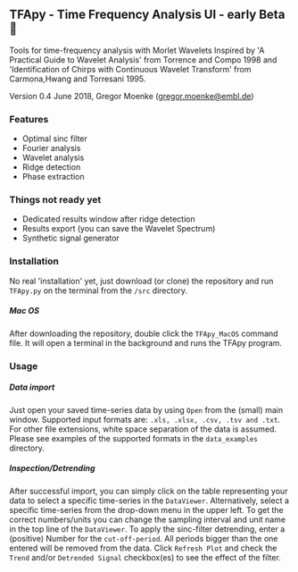 ## TFApy - Time Frequency Analysis UI - early Beta :rocket: ##

Tools for time-frequency analysis with Morlet Wavelets
Inspired by 'A Practical Guide to Wavelet Analysis' from Torrence
and Compo 1998
and 'Identification of Chirps with Continuous Wavelet Transform'
from Carmona,Hwang and Torresani 1995.

Version 0.4 June 2018, Gregor Moenke (gregor.moenke@embl.de)

### Features ###

* Optimal sinc filter
* Fourier analysis
* Wavelet analysis 
* Ridge detection
* Phase extraction 

### Things not ready yet ###

* Dedicated results window after ridge detection 
* Results export (you can save the Wavelet Spectrum)
* Synthetic signal generator

### Installation ###

No real 'installation' yet, just download (or clone) the
repository and run ``` TFApy.py ``` on the terminal 
from the ``` /src ``` directory.

##### Mac OS #####

After downloading the repository, double click the 
``` TFApy_MacOS ``` command file. It will open a 
terminal in the background and runs the TFApy program.

### Usage ###

##### Data import #####

Just open your saved time-series data by using ``` Open ``` 
from the (small) main window. Supported input formats are:
``` .xls, .xlsx, .csv, .tsv and .txt ```. For other file
extensions, white space separation of the data is assumed.
Please see examples of the supported formats in the 
``` data_examples ``` directory.

##### Inspection/Detrending #####

After successful import, you can simply click on the table representing
your data to select a specific time-series in the ``` DataViewer ```. 
Alternatively, select a specific time-series from the drop-down menu in the upper left.
To get the correct numbers/units you can change the sampling interval 
and unit name in the top line of the ``` DataViewer ```.
To apply the sinc-filter detrending, enter a (positive) Number for the ``` cut-off-period ```. 
All periods bigger than the one entered will be removed from the data. Click ``` Refresh Plot ```
and check the ``` Trend ``` and/or ``` Detrended Signal ``` checkbox(es) to see the effect of the filter.